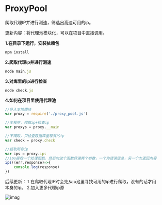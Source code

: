 # ProxyPool
爬取代理IP并进行测速，筛选出高速可用的ip。

更新内容：将代理池模块化，可以在项目中直接调用。

**1.在目录下运行，安装依赖包**
```javascript
npm install
```

**2.爬取代理ip并进行测速**
```javascript
node main.js
```

**3.对库里的ip进行检查**
```javascript
node check.js
```

**4.如何在项目里使用代理池**
```javascript
//导入本地模块
var proxy = require('./proxy_pool.js')

//主程序，爬取ip+检查ip
var proxys = proxy.__main

//不爬取，只检查数据库里现有的ip
var check = proxy.check

//提取所有ip
var ips = proxy.ips
//ips接收一个处理函数，然后向这个函数传递两个参数，一个为错误信息，另一个为返回内容
ips((err,response)=>{
    console.log(response)
})
```


后续更新：
1.在爬取代理IP时会先从ip池里寻找可用的ip进行爬取，没有的话才用本身的ip。
2.加入更多代理ip源


![imag](https://github.com/Card007/Proxy-Pool/blob/master/other/ip_proxy.png)
